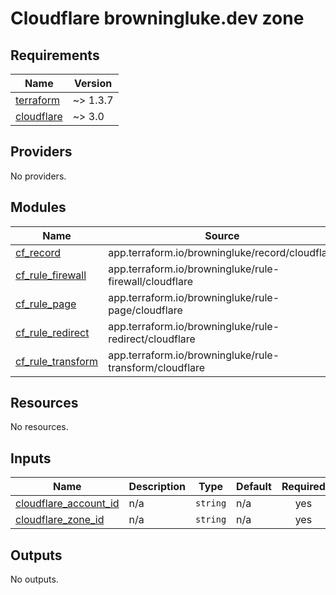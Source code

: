 # Cloudflare browningluke.dev zone

<!-- BEGINNING OF PRE-COMMIT-TERRAFORM DOCS HOOK -->
## Requirements

| Name | Version |
|------|---------|
| <a name="requirement_terraform"></a> [terraform](#requirement\_terraform) | ~> 1.3.7 |
| <a name="requirement_cloudflare"></a> [cloudflare](#requirement\_cloudflare) | ~> 3.0 |

## Providers

No providers.

## Modules

| Name | Source | Version |
|------|--------|---------|
| <a name="module_cf_record"></a> [cf\_record](#module\_cf\_record) | app.terraform.io/browningluke/record/cloudflare | ~> 1.0 |
| <a name="module_cf_rule_firewall"></a> [cf\_rule\_firewall](#module\_cf\_rule\_firewall) | app.terraform.io/browningluke/rule-firewall/cloudflare | ~> 1.0 |
| <a name="module_cf_rule_page"></a> [cf\_rule\_page](#module\_cf\_rule\_page) | app.terraform.io/browningluke/rule-page/cloudflare | ~> 1.0 |
| <a name="module_cf_rule_redirect"></a> [cf\_rule\_redirect](#module\_cf\_rule\_redirect) | app.terraform.io/browningluke/rule-redirect/cloudflare | ~> 1.0 |
| <a name="module_cf_rule_transform"></a> [cf\_rule\_transform](#module\_cf\_rule\_transform) | app.terraform.io/browningluke/rule-transform/cloudflare | ~> 1.0 |

## Resources

No resources.

## Inputs

| Name | Description | Type | Default | Required |
|------|-------------|------|---------|:--------:|
| <a name="input_cloudflare_account_id"></a> [cloudflare\_account\_id](#input\_cloudflare\_account\_id) | n/a | `string` | n/a | yes |
| <a name="input_cloudflare_zone_id"></a> [cloudflare\_zone\_id](#input\_cloudflare\_zone\_id) | n/a | `string` | n/a | yes |

## Outputs

No outputs.
<!-- END OF PRE-COMMIT-TERRAFORM DOCS HOOK -->
